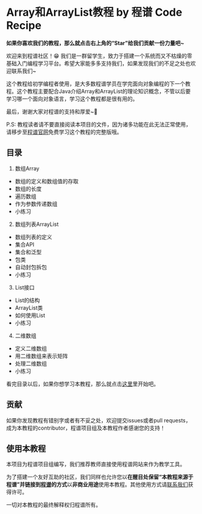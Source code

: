 # Array和ArrayList教程 by 程谱 Code Recipe

**如果你喜欢我们的教程，那么就点击右上角的“Star”给我们贡献一份力量吧~**

欢迎来到程谱社区！😁 我们是一群留学生，致力于搭建一个系统而又不枯燥的零基础入门编程学习平台。希望大家能多多支持我们，如果发现我们的不足之处也欢迎联系我们~

这个教程给初学编程者使用，是大多数程谱学员在学完面向对象编程的下一个教程。这个教程主要配合Java介绍Array和ArrayList的理论知识概念，不管以后要学习哪一个面向对象语言，学习这个教程都是很有用的。

最后，谢谢大家对程谱的支持和厚爱~💖

P.S: 教程读者请不要直接阅读本项目的文件，因为诸多功能在此无法正常使用，请移步至[程谱官网](https://coderecipe.cn/learn/4)免费学习这个教程的完整版哦。

目录
------
1. 数组Array
  * 数组的定义和数组值的存取
  * 数组的长度
  * 遍历数组
  * 作为参数传递数组
  * 小练习
2. 数组列表ArrayList
  * 数组列表的定义
  * 集合API
  * 集合和泛型
  * 包类
  * 自动封包拆包
  * 小练习
3. List<E>接口
  * List<E>的结构
  * ArrayList<E>类
  * 如何使用List<E>
  * 小练习
4. 二维数组
  * 定义二维数组
  * 用二维数组来表示矩阵
  * 处理二维数组
  * 小练习

看完目录以后，如果你想学习本教程，那么就点击[这里](https://coderecipe.cn/learn/4)里开始吧。

贡献
------
如果你发现教程有错别字或者有不妥之处，欢迎提交issues或者pull requests，成为本教程的contributor，程谱项目组及本教程作者感谢您的支持！

使用本教程
------
本项目为程谱项目组编写，我们推荐教师直接使用程谱网站来作为教学工具。

为了搭建一个友好互助的社区，我们同样也允许您以**在醒目处保留“本教程来源于程谱”并链接到[程谱](https://coderecipe.cn/learn/4)的方式**以**非商业用途**使用本教程。其他使用方式请[联系我们](mailto:cr@coderecipe.cn)获得许可。

一切对本教程的最终解释权归程谱所有。
